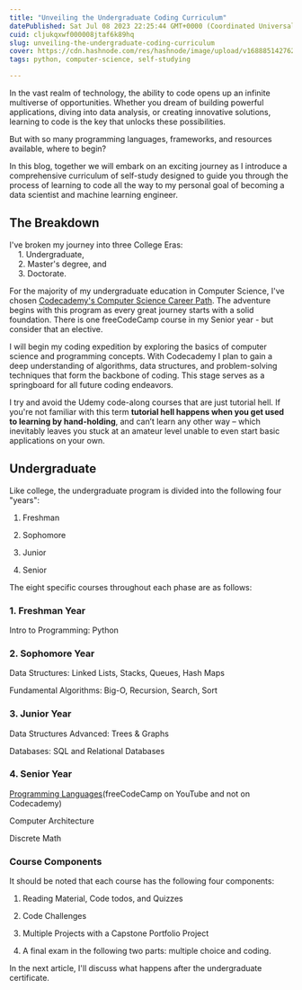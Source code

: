 ```yaml
---
title: "Unveiling the Undergraduate Coding Curriculum"
datePublished: Sat Jul 08 2023 22:25:44 GMT+0000 (Coordinated Universal Time)
cuid: cljukqxwf000008jtaf6k89hq
slug: unveiling-the-undergraduate-coding-curriculum
cover: https://cdn.hashnode.com/res/hashnode/image/upload/v1688851427629/8ac5b13c-4c38-41f0-9f5a-be1eb4cdecac.jpeg
tags: python, computer-science, self-studying

---
```


In the vast realm of technology, the ability to code opens up an infinite multiverse of opportunities. Whether you dream of building powerful applications, diving into data analysis, or creating innovative solutions, learning to code is the key that unlocks these possibilities.

But with so many programming languages, frameworks, and resources available, where to begin?

In this blog, together we will embark on an exciting journey as I introduce a comprehensive curriculum of self-study designed to guide you through the process of learning to code all the way to my personal goal of becoming a data scientist and machine learning engineer.

## The Breakdown

I've broken my journey into three College Eras:  
    1. Undergraduate,  
    2. Master's degree, and  
    3. Doctorate.

For the majority of my undergraduate education in Computer Science, I've chosen [Codecademy's Computer Science Career Path](https://join.codecademy.com/learn/paths/computer-science-b/). The adventure begins with this program as every great journey starts with a solid foundation. There is one freeCodeCamp course in my Senior year - but consider that an elective.

I will begin my coding expedition by exploring the basics of computer science and programming concepts. With Codecademy I plan to gain a deep understanding of algorithms, data structures, and problem-solving techniques that form the backbone of coding. This stage serves as a springboard for all future coding endeavors.

I try and avoid the Udemy code-along courses that are just tutorial hell. If you're not familiar with this term **tutorial hell happens when you get used to learning by hand-holding**, and can’t learn any other way – which inevitably leaves you stuck at an amateur level unable to even start basic applications on your own.

## Undergraduate

Like college, the undergraduate program is divided into the following four "years":

1. Freshman
    
2. Sophomore
    
3. Junior
    
4. Senior
    

The eight specific courses throughout each phase are as follows:

### 1\. Freshman Year

Intro to Programming: Python

### 2\. Sophomore Year

Data Structures: Linked Lists, Stacks, Queues, Hash Maps

Fundamental Algorithms: Big-O, Recursion, Search, Sort

### 3\. Junior Year

Data Structures Advanced: Trees & Graphs

Databases: SQL and Relational Databases

### 4\. Senior Year

[Programming Languages](https://youtu.be/1WpKsY9LBlY)(freeCodeCamp on YouTube and not on Codecademy)

Computer Architecture

Discrete Math

### Course Components

It should be noted that each course has the following four components:

1. Reading Material, Code todos, and Quizzes
    
2. Code Challenges
    
3. Multiple Projects with a Capstone Portfolio Project
    
4. A final exam in the following two parts: multiple choice and coding.
    

In the next article, I'll discuss what happens after the undergraduate certificate.